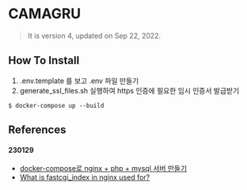# CAMAGRU

> It is version 4, updated on Sep 22, 2022.

## How To Install

1. .env.template 를 보고 .env 파일 만들기
2. generate_ssl_files.sh 실행하여 https 인증에 필요한 임시 인증서 발급받기

```shell
$ docker-compose up --build
```

## References

#### 230129

- [docker-compose로 nginx + php + mysql 서버 만들기](https://velog.io/@e3hope/docker-compose%EB%A1%9C-nginx-php-mysql-%EC%84%9C%EB%B2%84-%EB%A7%8C%EB%93%A4%EA%B8%B0)
- [What is fastcgi_index in nginx used for?](https://stackoverflow.com/questions/30802025/what-is-fastcgi-index-in-nginx-used-for)
